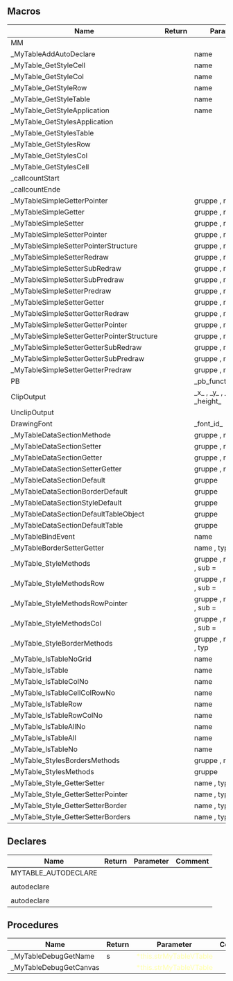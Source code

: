 ## Macros

|Name|Return|Parameter|Comment|
| --- | --- | --- | --- |
|MM||||
|\_MyTableAddAutoDeclare||name||
|\_MyTable\_GetStyleCell||name||
|\_MyTable\_GetStyleCol||name||
|\_MyTable\_GetStyleRow||name||
|\_MyTable\_GetStyleTable||name||
|\_MyTable\_GetStyleApplication||name||
|\_MyTable\_GetStylesApplication||||
|\_MyTable\_GetStylesTable||||
|\_MyTable\_GetStylesRow||||
|\_MyTable\_GetStylesCol||||
|\_MyTable\_GetStylesCell||||
|\_callcountStart||||
|\_callcountEnde||||
|\_MyTableSimpleGetterPointer||gruppe , name||
|\_MyTableSimpleGetter||gruppe , name , typ||
|\_MyTableSimpleSetter||gruppe , name , typ||
|\_MyTableSimpleSetterPointer||gruppe , name||
|\_MyTableSimpleSetterPointerStructure||gruppe , name , typ||
|\_MyTableSimpleSetterRedraw||gruppe , name , typ||
|\_MyTableSimpleSetterSubRedraw||gruppe , name , typ||
|\_MyTableSimpleSetterSubPredraw||gruppe , name , typ||
|\_MyTableSimpleSetterPredraw||gruppe , name , typ||
|\_MyTableSimpleSetterGetter||gruppe , name , typ||
|\_MyTableSimpleSetterGetterRedraw||gruppe , name , typ||
|\_MyTableSimpleSetterGetterPointer||gruppe , name||
|\_MyTableSimpleSetterGetterPointerStructure||gruppe , name , typ||
|\_MyTableSimpleSetterGetterSubRedraw||gruppe , name , typ||
|\_MyTableSimpleSetterGetterSubPredraw||gruppe , name , typ||
|\_MyTableSimpleSetterGetterPredraw||gruppe , name , typ||
|PB|| \_pb\_function\_name\_ ||
|ClipOutput||\_x\_ , \_y\_ , \_width\_ , \_height\_||
|UnclipOutput||||
|DrawingFont||\_font\_id\_||
|\_MyTableDataSectionMethode||gruppe , methode||
|\_MyTableDataSectionSetter||gruppe , name||
|\_MyTableDataSectionGetter||gruppe , name||
|\_MyTableDataSectionSetterGetter||gruppe , name||
|\_MyTableDataSectionDefault||gruppe||
|\_MyTableDataSectionBorderDefault||gruppe||
|\_MyTableDataSectionStyleDefault||gruppe||
|\_MyTableDataSectionDefaultTableObject||gruppe||
|\_MyTableDataSectionDefaultTable||gruppe||
|\_MyTableBindEvent||name||
|\_MyTableBorderSetterGetter||name , typ||
|\_MyTable\_StyleMethods||gruppe , name , typ , sub = ||
|\_MyTable\_StyleMethodsRow||gruppe , name , typ , sub = ||
|\_MyTable\_StyleMethodsRowPointer||gruppe , name , typ , sub = ||
|\_MyTable\_StyleMethodsCol||gruppe , name , typ , sub = ||
|\_MyTable\_StyleBorderMethods||gruppe , name , pos , typ||
|\_MyTable\_IsTableNoGrid||name||
|\_MyTable\_IsTable||name||
|\_MyTable\_IsTableColNo||name||
|\_MyTable\_IsTableCellColRowNo||name||
|\_MyTable\_IsTableRow||name||
|\_MyTable\_IsTableRowColNo||name||
|\_MyTable\_IsTableAllNo||name||
|\_MyTable\_IsTableAll||name||
|\_MyTable\_IsTableNo||name||
|\_MyTable\_StylesBordersMethods||gruppe , name , typ||
|\_MyTable\_StylesMethods||gruppe||
|\_MyTable\_Style\_GetterSetter||name , typ , sub = ||
|\_MyTable\_Style\_GetterSetterPointer||name , typ , sub = ||
|\_MyTable\_Style\_GetterSetterBorder||name , typ , pos||
|\_MyTable\_Style\_GetterSetterBorders||name , typ||


## Declares

|Name|Return|Parameter|Comment|
| --- | --- | --- | --- |
|MYTABLE\_AUTODECLARE||||
|||||
|autodeclare||||
|||||
|autodeclare||||


## Procedures

|Name|Return|Parameter|Comment|
| --- | --- | --- | --- |
|\_MyTableDebugGetName|s|<span style="color:#FFFFAA">*this.strMyTableVTable</span>||
|\_MyTableDebugGetCanvas||<span style="color:#FFFFAA">*this.strMyTableVTable</span>||


